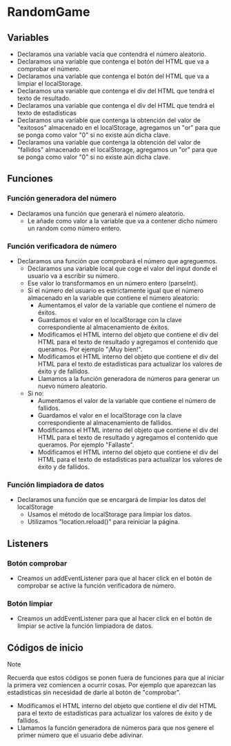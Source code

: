 # RandomGame

## Variables

- Declaramos una variable vacía que contendrá el número aleatorio.
- Declaramos una variable que contenga el botón del HTML que va a comprobar el número.
- Declaramos una variable que contenga el botón del HTML que va a limpiar el localStorage.
- Declaramos una variable que contenga el div del HTML que tendrá el texto de resultado.
- Declaramos una variable que contenga el div del HTML que tendrá el texto de estadísticas
- Declaramos una variable que contenga la obtención del valor de "exitosos" almacenado en el localStorage, agregamos un "or" para que se ponga como valor "0" si no existe aún dicha clave.
- Declaramos una variable que contenga la obtención del valor de "fallidos" almacenado en el localStorage, agregamos un "or" para que se ponga como valor "0" si no existe aún dicha clave.

## Funciones

### Función generadora del número

- Declaramos una función que generará el número aleatorio.
    - Le añade como valor a la variable que va a contener dicho número un random como número entero.

### Función verificadora de número

- Declaramos una función que comprobará el número que agreguemos.
    - Declaramos una variable local que coge el valor del input donde el usuario va a escribir su número.
    - Ese valor lo transformamos en un número entero (parseInt).
    - Si el número del usuario es estrictamente igual que el número almacenado en la variable que contiene el número aleatorio:
        - Aumentamos el valor de la variable que contiene el número de éxitos.
        - Guardamos el valor en el localStorage con la clave correspondiente al almacenamiento de éxitos.
        - Modificamos el HTML interno del objeto que contiene el div del HTML para el texto de resultado y agregamos el contenido que queramos. Por ejemplo "¡Muy bien!".
        - Modificamos el HTML interno del objeto que contiene el div del HTML para el texto de estadísticas para actualizar los valores de éxito y de fallidos.
        - Llamamos a la función generadora de números para generar un nuevo número aleatorio.
    - Si no:
        - Aumentamos el valor de la variable que contiene el número de fallidos.
        - Guardamos el valor en el localStorage con la clave correspondiente al almacenamiento de fallidos.
        - Modificamos el HTML interno del objeto que contiene el div del HTML para el texto de resultado y agregamos el contenido que queramos. Por ejemplo "Fallaste".
        - Modificamos el HTML interno del objeto que contiene el div del HTML para el texto de estadísticas para actualizar los valores de éxito y de fallidos.

### Función limpiadora de datos

- Declaramos una función que se encargará de limpiar los datos del localStorage
    - Usamos el método de localStorage para limpiar los datos.
    - Utilizamos "location.reload()" para reiniciar la página.

## Listeners

### Botón comprobar

- Creamos un addEventListener para que al hacer click en el botón de comprobar se active la función verificadora de número.

### Botón limpiar

- Creamos un addEventListener para que al hacer click en el botón de limpiar se active la función limpiadora de datos.

## Códigos de inicio

> [!NOTE]
> Recuerda que estos códigos se ponen fuera de funciones para que al iniciar la primera vez comiencen a ocurrir cosas. Por ejemplo que aparezcan las estadisticas sin necesidad de darle al botón de "comprobar".

- Modificamos el HTML interno del objeto que contiene el div del HTML para el texto de estadísticas para actualizar los valores de éxito y de fallidos.
- Llamamos la función generadora de números para que nos genere el primer número que el usuario debe adivinar.